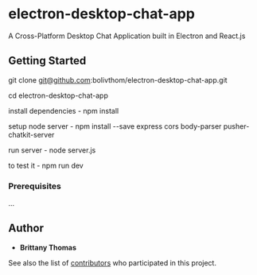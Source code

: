 # electron-desktop-chat-app
A Cross-Platform Desktop Chat Application built in Electron and React.js

## Getting Started

git clone git@github.com:bolivthom/electron-desktop-chat-app.git

cd electron-desktop-chat-app

install dependencies - npm install

setup node server - npm install --save express cors body-parser pusher-chatkit-server

run server - node server.js

to test it - npm run dev

### Prerequisites

...


## Author

* **Brittany Thomas** 

See also the list of [contributors](https://github.com/bolivthom/electron-desktop-chat-app/contributors) who participated in this project.






